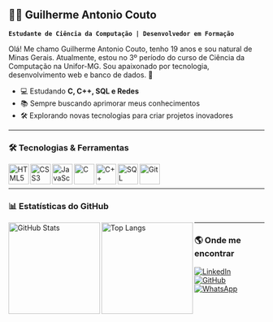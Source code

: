 ## 👨‍💻 Guilherme Antonio Couto

**`Estudante de Ciência da Computação | Desenvolvedor em Formação`**

Olá! Me chamo Guilherme Antonio Couto, tenho 19 anos e sou natural de Minas Gerais. Atualmente, estou no 3º período do curso de Ciência da Computação na Unifor-MG. Sou apaixonado por tecnologia, desenvolvimento web e banco de dados. 🚀

- 💻 Estudando **C, C++, SQL e Redes**
- 📚 Sempre buscando aprimorar meus conhecimentos
- 🛠️ Explorando novas tecnologias para criar projetos inovadores

---

### 🛠️ Tecnologias & Ferramentas

<img align="left" alt="HTML5" title="HTML5" width="40px" src="https://cdn.jsdelivr.net/gh/devicons/devicon@latest/icons/html5/html5-original.svg"/>
<img align="left" alt="CSS3" title="CSS3" width="40px" src="https://cdn.jsdelivr.net/gh/devicons/devicon@latest/icons/css3/css3-original.svg"/>
<img align="left" alt="JavaScript" title="JavaScript" width="40px" src="https://cdn.jsdelivr.net/gh/devicons/devicon@latest/icons/javascript/javascript-original.svg"/>
<img align="left" alt="C" title="C" width="40px" src="https://cdn.jsdelivr.net/gh/devicons/devicon@latest/icons/c/c-original.svg"/>
<img align="left" alt="C++" title="C++" width="40px" src="https://cdn.jsdelivr.net/gh/devicons/devicon@latest/icons/cplusplus/cplusplus-original.svg"/>
<img align="left" alt="SQL" title="SQL" width="40px" src="https://cdn.jsdelivr.net/gh/devicons/devicon@latest/icons/mysql/mysql-original.svg"/>
<img align="left" alt="Git" title="Git" width="40px" src="https://cdn.jsdelivr.net/gh/devicons/devicon@latest/icons/git/git-original.svg"/>

<br/>
<br/>

---

### 📊 Estatísticas do GitHub

<p>
  <img align="left" alt="GitHub Stats" height="180px" src="https://github-readme-stats.vercel.app/api?username=GuilhermeACouto&show_icons=true&theme=tokyonight"/>
  <img align="left" alt="Top Langs" height="180px" src="https://github-readme-stats.vercel.app/api/top-langs/?username=GuilhermeACouto&layout=compact&theme=tokyonight"/>
</p>

---

### 🌎 Onde me encontrar

[![LinkedIn](https://img.shields.io/badge/LinkedIn-GuilhermeACouto-blue?style=for-the-badge&logo=linkedin)](https://www.linkedin.com/in/guilherme-antônio-5341512a5)  
[![GitHub](https://img.shields.io/badge/GitHub-GuilhermeACouto-black?style=for-the-badge&logo=github)](https://github.com/GuilhermeACouto)  
[![WhatsApp](https://img.shields.io/badge/WhatsApp-Chat%20Comigo-green?style=for-the-badge&logo=whatsapp)](https://wa.me/37998551654)  

